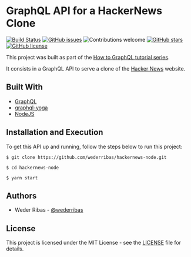 # GraphQL API for a HackerNews Clone

[![Build Status](https://travis-ci.org/wederribas/hackernews-node.svg?branch=master)](https://travis-ci.org/wederribas/hackernews-node)
[![GitHub issues](https://img.shields.io/github/issues/wederribas/hackernews-node.svg)](https://github.com/wederribas/hackernews-node/issues)
![Contributions welcome](https://img.shields.io/badge/contributions-welcome-orange.svg)
[![GitHub stars](https://img.shields.io/github/stars/wederribas/hackernews-node.svg)](https://github.com/wederribas/hackernews-node/stargazers)
[![GitHub license](https://img.shields.io/badge/license-MIT-blue.svg)](https://raw.githubusercontent.com/wederribas/hackernews-node/master/LICENSE)

This project was built as part of the [How to GraphQL tutorial series](https://www.howtographql.com).

It consists in a GraphQL API to serve a clone of the [Hacker News](https://news.ycombinator.com/) website.

## Built With

- [GraphQL](https://graphql.org/)
- [graphql-yoga](https://github.com/prismagraphql/graphql-yoga)
- [NodeJS](https://nodejs.org/en/)

## Installation and Execution

To get this API up and running, follow the steps below to run this project:

```
$ git clone https://github.com/wederribas/hackernews-node.git

$ cd hackernews-node

$ yarn start
```

## Authors

- Weder Ribas - [@wederribas](https://twitter.com/wederribas)

## License

This project is licensed under the MIT License - see the [LICENSE](LICENSE) file for details.
